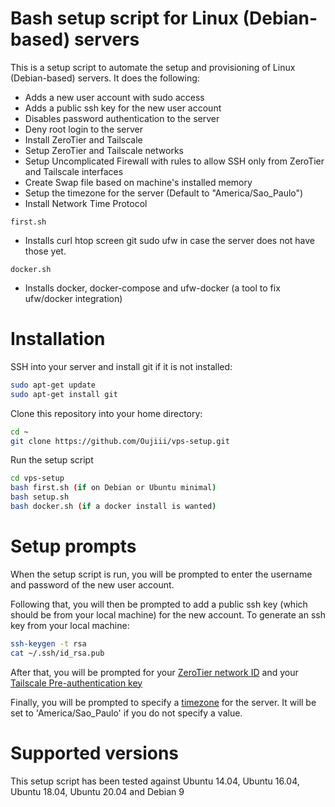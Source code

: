 # Bash setup script for Linux (Debian-based) servers


This is a setup script to automate the setup and provisioning of Linux (Debian-based) servers. It does the following:
* Adds a new user account with sudo access
* Adds a public ssh key for the new user account
* Disables password authentication to the server
* Deny root login to the server
* Install ZeroTier and Tailscale
* Setup ZeroTier and Tailscale networks
* Setup Uncomplicated Firewall with rules to allow SSH only from ZeroTier and Tailscale interfaces
* Create Swap file based on machine's installed memory
* Setup the timezone for the server (Default to "America/Sao_Paulo")
* Install Network Time Protocol

`first.sh`
* Installs curl htop screen git sudo ufw in case the server does not have those yet.

`docker.sh`
* Installs docker, docker-compose and ufw-docker (a tool to fix ufw/docker integration)

# Installation
SSH into your server and install git if it is not installed:
```bash
sudo apt-get update
sudo apt-get install git
```

Clone this repository into your home directory:
```bash
cd ~
git clone https://github.com/Oujiii/vps-setup.git
```

Run the setup script
```bash
cd vps-setup
bash first.sh (if on Debian or Ubuntu minimal)
bash setup.sh
bash docker.sh (if a docker install is wanted)
```

# Setup prompts
When the setup script is run, you will be prompted to enter the username and password of the new user account. 

Following that, you will then be prompted to add a public ssh key (which should be from your local machine) for the new account. To generate an ssh key from your local machine:
```bash
ssh-keygen -t rsa
cat ~/.ssh/id_rsa.pub
```

After that, you will be prompted for your [ZeroTier network ID](https://www.zerotier.com/) and your [Tailscale Pre-authentication key](https://tailscale.com/kb/1085/auth-keys)

Finally, you will be prompted to specify a [timezone](https://en.wikipedia.org/wiki/List_of_tz_database_time_zones) for the server. It will be set to 'America/Sao_Paulo' if you do not specify a value.

# Supported versions
This setup script has been tested against Ubuntu 14.04, Ubuntu 16.04, Ubuntu 18.04, Ubuntu 20.04 and Debian 9
